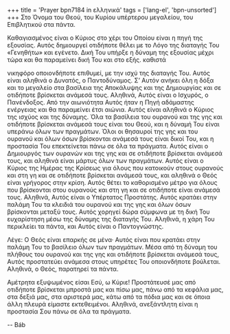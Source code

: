 +++
title = 'Prayer bpn7184 in ελληνικά'
tags = ['lang-el', 'bpn-unsorted']
+++
Στο Όνοµα του Θεού, του Κυρίου υπέρτερου µεγαλείου, του Επιβλητικού στα πάντα.

Καθαγιασµένος είναι ο Κύριος στο χέρι του Οποίου είναι η πηγή της εξουσίας. Αυτός δηµιουργεί οτιδήποτε θέλει µε το Λόγο της διαταγής Του «Γενηθήτω» και εγένετο. ∆ική Του υπήρξε η δύναµη της εξουσίας µέχρι τώρα και θα παραµείνει δική Του και στο εξής. καθιστά

νικηφόρο οποιονδήποτε επιθυµεί, µε την ισχύ της διαταγής Του. Αυτός είναι αληθινά ο ∆υνατός, ο Παντοδύναµος. Σ’ Αυτόν ανήκει όλη η δόξα και το µεγαλείο στα βασίλεια της Αποκάλυψης και της ∆ηµιουργίας και σε οτιδήποτε βρίσκεται ανάµεσά τους. Αληθινά, Αυτός είναι ο Ισχυρός, ο Πανένδοξος. Από την αιωνιότητα Αυτός ήταν η Πηγή αδάµαστης ενέργειας και θα παραµείνει έτσι αιώνια. Αυτός είναι αληθινά ο Κύριος της ισχύος και της δύναµης. Όλα τα βασίλεια του ουρανού και της γης και οτιδήποτε βρίσκεται ανάµεσά τους είναι του Θεού, και η δύναµή Του είναι υπεράνω όλων των πραγµάτων. Όλοι οι θησαυροί της γης και του ουρανού και όλων όσων βρίσκονται ανάµεσά τους είναι δικοί Του, και η προστασία Του επεκτείνεται πάνω σε όλα τα πράγµατα. Αυτός είναι ο ∆ηµιουργός των ουρανών και της γης και σε οτιδήποτε βρίσκεται ανάµεσά τους, και αληθινά είναι µάρτυς όλων των πραγµάτων. Αυτός είναι ο Κύριος της Ηµέρας της Κρίσεως για όλους που κατοικούν στους ουρανούς και στη γη και σε οτιδήποτε βρίσκεται ανάµεσά τους, και αληθινά ο Θεός είναι γρήγορος στην κρίση. Αυτός θέτει το καθορισµένο µέτρο για όλους που βρίσκονται στου ουρανούς και στη γη και σε οτιδήποτε είναι ανάµεσά τους. Αληθινά, Αυτός είναι ο Υπέρτατος Προστάτης. Αυτός κρατάει στην παλάµη Του τα κλειδιά του ουρανού και της γης και όλων όσων βρίσκονται µεταξύ τους. Αυτός χορηγεί δώρα σύµφωνα µε τη δική Του ευχαρίστηση µέσω της δύναµης της διαταγής Του. Αληθινά, η χάρη Του περικλείει τα πάντα, και Αυτός είναι ο Παντογνώστης.

Λέγε: Ο Θεός είναι επαρκής σε µένα· Αυτός είναι που κρατάει στην παλάµη Του το βασίλειο όλων των πραγµάτων. Μέσα από τη δύναµη του πλήθους του ουρανού και της γης και οτιδήποτε βρίσκεται ανάµεσά τους, Αυτός προστατεύει ανάµεσα στους υπηρέτες Του οποιονδήποτε βούλεται. Αληθινά, ο Θεός, παρατηρεί τα πάντα.

Αµέτρητα εξυψωµένος είσαι Εσύ, ω Κύριε! Προστάτευσέ µας από οτιδήποτε βρίσκεται µπροστά µας και πίσω µας, πάνω από τα κεφάλια µας, στα δεξιά µας, στα αριστερά µας, κάτω από τα πόδια µας και σε όποια άλλη πλευρά είµαστε εκτεθειµένοι. Αληθινά, ανεξάντλητη είναι η προστασία Σου πάνω σε όλα τα πράγµατα.

-- Báb
